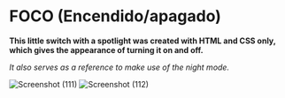 # FOCO (Encendido/apagado)

**This little switch with a spotlight was created with HTML and CSS only, which gives the appearance of turning it on and off.**

*It also serves as a reference to make use of the night mode.*

![Screenshot (111)](https://user-images.githubusercontent.com/85538493/134559892-90997ca0-43c9-467d-af34-b4779d456b3b.png)
![Screenshot (112)](https://user-images.githubusercontent.com/85538493/134559904-0b8995f0-9d95-41d0-877d-b90f62b70b71.png)
